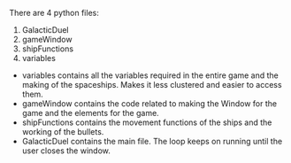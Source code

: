 There are 4 python files:

1. GalacticDuel
2. gameWindow
3. shipFunctions
4. variables

- variables contains all the variables required in the entire game and the making of the spaceships. Makes it less clustered and easier to access them.
- gameWindow contains the code related to making the Window for the game and the elements for the game.
- shipFunctions contains the movement functions of the ships and the working of the bullets.
- GalacticDuel contains the main file. The loop keeps on running until the user closes the window.
